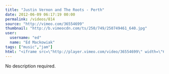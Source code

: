 ```yaml
---
title: "Justin Vernon and The Roots - Perth"
date: 2012-06-09 06:17:19 00:00
permalink: /videos/814
source: "http://vimeo.com/36554699"
thumbnail: "http://b.vimeocdn.com/ts/250/749/250749461_640.jpg"
user:
  username: "ed"
  name: "Ed Mackowiak"
tags: ["music","jam"]
html: "<iframe src=\"http://player.vimeo.com/video/36554699\" width=\"640\" height=\"360\" frameborder=\"0\" webkitAllowFullScreen mozallowfullscreen allowFullScreen></iframe>"
---
```


No description required.